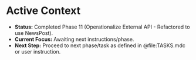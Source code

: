# Active Context

*   **Status:** Completed Phase 11 (Operationalize External API - Refactored to use NewsPost).
*   **Current Focus:** Awaiting next instructions/phase.
*   **Next Step:** Proceed to next phase/task as defined in @file:TASKS.mdc or user instruction. 